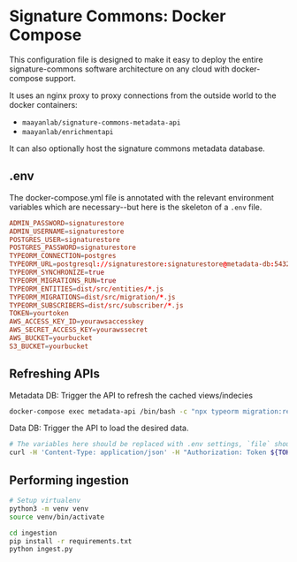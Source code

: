 # Signature Commons: Docker Compose

This configuration file is designed to make it easy to deploy the entire signature-commons software architecture on any cloud with docker-compose support.

It uses an nginx proxy to proxy connections from the outside world to the docker containers:
- `maayanlab/signature-commons-metadata-api`
- `maayanlab/enrichmentapi`

It can also optionally host the signature commons metadata database.

## .env

The docker-compose.yml file is annotated with the relevant environment variables which are necessary--but here is the skeleton of a `.env` file.

```conf
ADMIN_PASSWORD=signaturestore
ADMIN_USERNAME=signaturestore
POSTGRES_USER=signaturestore
POSTGRES_PASSWORD=signaturestore
TYPEORM_CONNECTION=postgres
TYPEORM_URL=postgresql://signaturestore:signaturestore@metadata-db:5432/signaturestore
TYPEORM_SYNCHRONIZE=true
TYPEORM_MIGRATIONS_RUN=true
TYPEORM_ENTITIES=dist/src/entities/*.js
TYPEORM_MIGRATIONS=dist/src/migration/*.js
TYPEORM_SUBSCRIBERS=dist/src/subscriber/*.js
TOKEN=yourtoken
AWS_ACCESS_KEY_ID=yourawsaccesskey
AWS_SECRET_ACCESS_KEY=yourawssecret
AWS_BUCKET=yourbucket
S3_BUCKET=yourbucket
```

## Refreshing APIs
Metadata DB: Trigger the API to refresh the cached views/indecies
```bash
docker-compose exec metadata-api /bin/bash -c "npx typeorm migration:revert && npx typeorm migration:run"
```

Data DB: Trigger the API to load the desired data.
```bash
# The variables here should be replaced with .env settings, `file` should be set with the file used during ingestion.
curl -H 'Content-Type: application/json' -H "Authorization: Token ${TOKEN}" -X POST 'http://localhost/enrichmentapi/api/v1/load' -d "{\"bucket\": \"${AWS_BUCKET}\", \"file\": \"${file}.so\", \"datasetname\": \"${file}\"}'
```

## Performing ingestion
```bash
# Setup virtualenv
python3 -m venv venv
source venv/bin/activate

cd ingestion
pip install -r requirements.txt
python ingest.py
```
